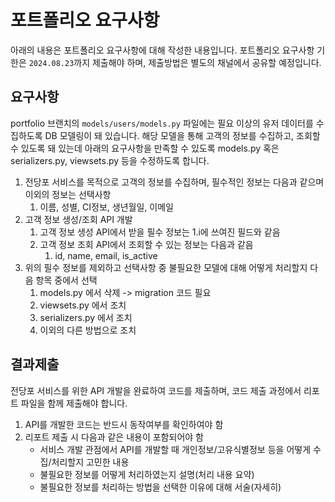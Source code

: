# 포트폴리오 요구사항
아래의 내용은 포트폴리오 요구사항에 대해 작성한 내용입니다. 포트폴리오 요구사항 기한은 `2024.08.23`까지 제출해야 하며, 제출방법은 별도의 채널에서 공유할 예정입니다.

## 요구사항
portfolio 브랜치의 `models/users/models.py` 파일에는 필요 이상의 유저 데이터를 수집하도록 DB 모델링이 돼 있습니다.
해당 모델을 통해 고객의 정보를 수집하고, 조회할 수 있도록 돼 있는데 아래의 요구사항을 만족할 수 있도록 models.py 혹은 serializers.py, viewsets.py 등을 수정하도록 합니다.

1. 전당포 서비스를 목적으로 고객의 정보를 수집하며, 필수적인 정보는 다음과 같으며 이외의 정보는 선택사항 
   1. 이름, 성별, CI정보, 생년월일, 이메일 
2. 고객 정보 생성/조회 API 개발 
   1. 고객 정보 생성 API에서 받을 필수 정보는 1.i에 쓰여진 필드와 같음
   2. 고객 정보 조회 API에서 조회할 수 있는 정보는 다음과 같음 
      1. id, name, email, is_active
3. 위의 필수 정보를 제외하고 선택사항 중 불필요한 모델에 대해 어떻게 처리할지 다음 항목 중에서 선택
   1. models.py 에서 삭제 -> migration 코드 필요
   2. viewsets.py 에서 조치 
   3. serializers.py 에서 조치 
   4. 이외의 다른 방법으로 조치

## 결과제출
전당포 서비스를 위한 API 개발을 완료하여 코드를 제출하며, 코드 제출 과정에서 리포트 파일을 함께 제출해야 합니다.

1. API를 개발한 코드는 반드시 동작여부를 확인하여야 함
2. 리포트 제출 시 다음과 같은 내용이 포함되어야 함
   * 서비스 개발 관점에서 API를 개발할 때 개인정보/고유식별정보 등을 어떻게 수집/처리할지 고민한 내용
   * 불필요한 정보를 어떻게 처리하였는지 설명(처리 내용 요약)
   * 불필요한 정보를 처리하는 방법을 선택한 이유에 대해 서술(자세히)
